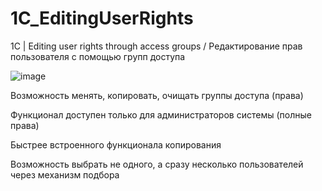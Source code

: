 # 1C_EditingUserRights
1С | Editing user rights through access groups /  Редактирование прав пользователя с помощью групп доступа

![image](https://github.com/user-attachments/assets/6c0b1f9d-63cf-4c15-aac9-a7fcc948a640)

Возможность менять, копировать, очищать группы доступа (права)

Функционал доступен только для администраторов системы (полные права)

Быстрее встроенного функционала копирования

Возможность выбрать не одного, а сразу несколько пользователей через механизм подбора
